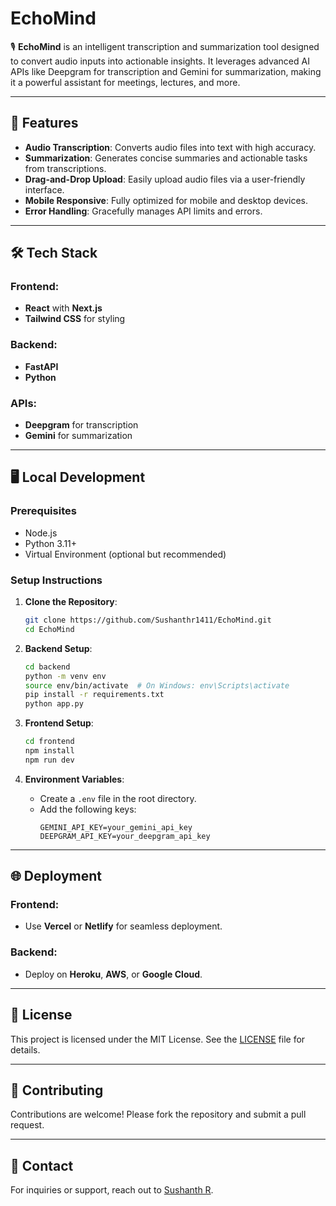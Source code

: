 # EchoMind

🎙️ **EchoMind** is an intelligent transcription and summarization tool designed to convert audio inputs into actionable insights. It leverages advanced AI APIs like Deepgram for transcription and Gemini for summarization, making it a powerful assistant for meetings, lectures, and more.

---

## 🚀 Features

- **Audio Transcription**: Converts audio files into text with high accuracy.
- **Summarization**: Generates concise summaries and actionable tasks from transcriptions.
- **Drag-and-Drop Upload**: Easily upload audio files via a user-friendly interface.
- **Mobile Responsive**: Fully optimized for mobile and desktop devices.
- **Error Handling**: Gracefully manages API limits and errors.

---

## 🛠️ Tech Stack

### Frontend:
- **React** with **Next.js**
- **Tailwind CSS** for styling

### Backend:
- **FastAPI**
- **Python**

### APIs:
- **Deepgram** for transcription
- **Gemini** for summarization

---

## 🖥️ Local Development

### Prerequisites
- Node.js
- Python 3.11+
- Virtual Environment (optional but recommended)

### Setup Instructions

1. **Clone the Repository**:
   ```bash
   git clone https://github.com/Sushanthr1411/EchoMind.git
   cd EchoMind
   ```

2. **Backend Setup**:
   ```bash
   cd backend
   python -m venv env
   source env/bin/activate  # On Windows: env\Scripts\activate
   pip install -r requirements.txt
   python app.py
   ```

3. **Frontend Setup**:
   ```bash
   cd frontend
   npm install
   npm run dev
   ```

4. **Environment Variables**:
   - Create a `.env` file in the root directory.
   - Add the following keys:
     ```env
     GEMINI_API_KEY=your_gemini_api_key
     DEEPGRAM_API_KEY=your_deepgram_api_key
     ```

---

## 🌐 Deployment

### Frontend:
- Use **Vercel** or **Netlify** for seamless deployment.

### Backend:
- Deploy on **Heroku**, **AWS**, or **Google Cloud**.

---

## 📄 License

This project is licensed under the MIT License. See the [LICENSE](LICENSE) file for details.

---

## 🤝 Contributing

Contributions are welcome! Please fork the repository and submit a pull request.

---

## 📧 Contact

For inquiries or support, reach out to [Sushanth R](mailto:sushanthr1411@example.com).
